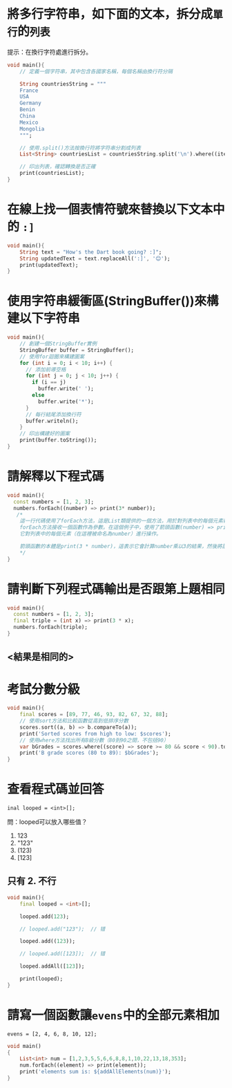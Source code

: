 #  將多行字符串，如下面的文本，拆分成`單行`的`列表`
提示：在換行字符處進行拆分。
``` dart
void main(){
    // 定義一個字符串，其中包含各國家名稱，每個名稱由換行符分隔

    String countriesString = """
    France
    USA
    Germany
    Benin
    China
    Mexico
    Mongolia
    """;

    // 使用.split()方法按換行符將字符串分割成列表
    List<String> countriesList = countriesString.split('\n').where((item) => item.isNotEmpty).toList();

    // 印出列表，確認轉換是否正確
    print(countriesList);
}
```

# 在線上找一個表情符號來替換以下文本中的 `:]`
``` dart
void main(){
	String text = "How's the Dart book going? :]";
	String updatedText = text.replaceAll(':]', '😊');
	print(updatedText);
}
```

# 使用字符串緩衝區(StringBuffer())來構建以下字符串
``` dart
void main(){
    // 創建一個StringBuffer實例
    StringBuffer buffer = StringBuffer();
    // 使用for迴圈來構建圖案
    for (int i = 0; i < 10; i++) {
      // 添加前導空格
      for (int j = 0; j < 10; j++) {
        if (i == j)
          buffer.write(' ');
        else
          buffer.write('*');
      }
      // 每行結尾添加換行符
      buffer.writeln();
    }
    // 印出構建好的圖案
    print(buffer.toString());
}
```
# 請解釋以下程式碼
``` dart
void main(){
  const numbers = [1, 2, 3];
  numbers.forEach((number) => print(3* number));
   /*
    這一行代碼使用了forEach方法，這是List類提供的一個方法，用於對列表中的每個元素執行給定的函數。
    forEach方法接收一個函數作為參數。在這個例子中，使用了箭頭函數(number) => print(3 * number)，
    它對列表中的每個元素（在這裡被命名為number）進行操作。

    箭頭函數的本體是print(3 * number)，這表示它會計算number乘以3的結果，然後將該結果打印到控制台上。
    */
}
```

# 請判斷下列程式碼輸出是否跟第上題相同
``` dart
void main(){
  const numbers = [1, 2, 3];
  final triple = (int x) => print(3 * x);
  numbers.forEach(triple);
}
```
## <結果是相同的>

# 考試分數分級
``` dart
void main(){
	final scores = [89, 77, 46, 93, 82, 67, 32, 88];
    // 使用sort方法和比較函數從高到低排序分數
    scores.sort((a, b) => b.compareTo(a));
    print('Sorted scores from high to low: $scores');
    // 使用where方法找出所有B級分數（80到90之間，不包括90）
    var bGrades = scores.where((score) => score >= 80 && score < 90).toList();
    print('B grade scores (80 to 89): $bGrades');
}
```
# 查看程式碼並回答
```
inal looped = <int>[];
```

問：looped可以放入哪些值？
 1. 123
 2. "123"
 3. (123)
 4. [123]
## 只有 2. 不行
``` dart
void main(){
    final looped = <int>[];

    looped.add(123);

    // looped.add("123");  // 错

    looped.add((123));

    // looped.add([123]);  // 错

    looped.addAll([123]);

    print(looped);
}
```

# 請寫一個函數讓`evens`中的全部元素相加
```
evens = [2, 4, 6, 8, 10, 12];
```
``` dart
void main()
{
	List<int> num = [1,2,3,5,5,6,6,8,8,1,10,22,13,18,353];
    num.forEach((element) => print(element));
    print('elements sum is: ${addAllElements(num)}');
}

